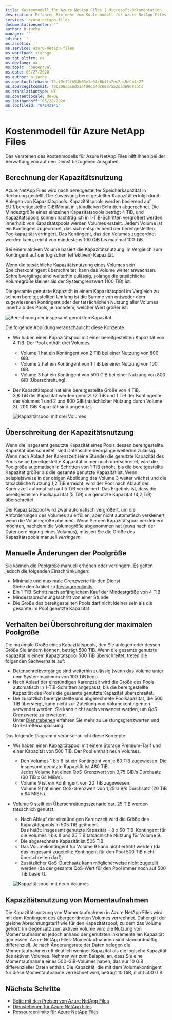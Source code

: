 ```yaml
---
title: Kostenmodell für Azure NetApp Files | Microsoft-Dokumentation
description: Erfahren Sie mehr zum Kostenmodell für Azure NetApp Files für die Verwaltung von auf den Dienst bezogenen Ausgaben.
services: azure-netapp-files
documentationcenter: ''
author: b-juche
manager: ''
editor: ''
ms.assetid: ''
ms.service: azure-netapp-files
ms.workload: storage
ms.tgt_pltfrm: na
ms.devlang: na
ms.topic: conceptual
ms.date: 05/27/2020
ms.author: b-juche
ms.openlocfilehash: 78af9c12fb54b63e1a94c8b41a7ec2ac5c9b4e27
ms.sourcegitcommit: f0b206a6c6d51af096a4dc6887553d3de908abf3
ms.translationtype: HT
ms.contentlocale: de-DE
ms.lasthandoff: 05/28/2020
ms.locfileid: "84142145"
---
```

# <a name="cost-model-for-azure-netapp-files"></a>Kostenmodell für Azure NetApp Files 

Das Verstehen des Kostenmodells für Azure NetApp Files hilft Ihnen bei der Verwaltung von auf den Dienst bezogenen Ausgaben.

## <a name="calculation-of-capacity-consumption"></a>Berechnung der Kapazitätsnutzung

Azure NetApp Files wird nach bereitgestellter Speicherkapazität in Rechnung gestellt.  Die Zuweisung bereitgestellter Kapazität erfolgt durch Anlegen von Kapazitätspools.  Kapazitätspools werden basierend auf EUR/bereitgestellte GiB/Monat in stündlichen Schritten abgerechnet. Die Mindestgröße eines einzelnen Kapazitätspools beträgt 4 TiB, und Kapazitätspools können nachträglich in 1-TiB-Schritten vergrößert werden. Innerhalb von Kapazitätspools werden Volumes erstellt.  Jedem Volume ist ein Kontingent zugeordnet, das sich entsprechend der bereitgestellten Poolkapazität verringert. Das Kontingent, das den Volumes zugeordnet werden kann, reicht von mindestens 100 GiB bis maximal 100 TiB.  

Bei einem aktiven Volume basiert die Kapazitätsnutzung im Vergleich zum Kontingent auf der logischen (effektiven) Kapazität.

Wenn die tatsächliche Kapazitätsnutzung eines Volumes sein Speicherkontingent überschreitet, kann das Volume weiter anwachsen. Schreibvorgänge sind weiterhin zulässig, solange die tatsächliche Volumegröße kleiner als der Systemgrenzwert (100 TiB) ist.  

Die gesamte genutzte Kapazität in einem Kapazitätspool im Vergleich zu seinem bereitgestellten Umfang ist die Summe von entweder dem zugewiesenen Kontingent oder der tatsächlichen Nutzung aller Volumes innerhalb des Pools, je nachdem, welcher Wert größer ist: 

   ![Berechnung der insgesamt genutzten Kapazität](../media/azure-netapp-files/azure-netapp-files-total-used-capacity.png)

Die folgende Abbildung veranschaulicht diese Konzepte.  
* Wir haben einen Kapazitätspool mit einer bereitgestellten Kapazität von 4 TiB.  Der Pool enthält drei Volumes.  
    * Volume 1 hat ein Kontingent von 2 TiB bei einer Nutzung von 800 GiB.  
    * Volume 2 hat ein Kontingent von 1 TiB bei einer Nutzung von 100 GiB.  
    * Volume 3 hat ein Kontingent von 500 GiB bei einer Nutzung von 800 GiB (Überschreitung).  
* Der Kapazitätspool hat eine bereitgestellte Größe von 4 TiB.  
    3,8 TiB der Kapazität werden genutzt (2 TiB und 1 TiB der Kontingente der Volumes 1 und 2 und 800 GiB tatsächlicher Nutzung durch Volume 3). 200 GiB Kapazität sind ungenutzt.

   ![Kapazitätspool mit drei Volumes](../media/azure-netapp-files/azure-netapp-files-capacity-pool-with-three-vols.png)

## <a name="overage-in-capacity-consumption"></a>Überschreitung der Kapazitätsnutzung  

Wenn die insgesamt genutzte Kapazität eines Pools dessen bereitgestellte Kapazität überschreitet, sind Datenschreibvorgänge weiterhin zulässig.  Wenn nach Ablauf der Karenzzeit (eine Stunde) die genutzte Kapazität des Pools seine bereitgestellte Kapazität immer noch überschreitet, wird die Poolgröße automatisch in Schritten von 1 TiB erhöht, bis die bereitgestellte Kapazität größer als die gesamte genutzte Kapazität ist.  Wenn beispielsweise in der obigen Abbildung das Volume 3 weiter wächst und die tatsächliche Nutzung 1,2 TiB erreicht, wird der Pool nach Ablauf der Karenzzeit automatisch auf 5 TiB verkleinert.  Das Ergebnis ist, dass die bereitgestellten Poolkapazität (5 TiB) die genutzte Kapazität (4,2 TiB) überschreitet.  

Der Kapazitätspool wird zwar automatisch vergrößert, um die Anforderungen des Volumes zu erfüllen, aber nicht automatisch verkleinert, wenn die Volumegröße abnimmt. Wenn Sie den Kapazitätspool verkleinern möchten, nachdem die Volumegröße abgenommen hat (etwa nach der Datenbereinigung eines Volumes), müssen Sie die Größe des Kapazitätspools manuell _verringern_.

## <a name="manual-changes-of-the-pool-size"></a>Manuelle Änderungen der Poolgröße  

Sie können die Poolgröße manuell erhöhen oder verringern. Es gelten jedoch die folgenden Einschränkungen:
* Minimale und maximale Grenzwerte für den Dienst  
    Siehe den Artikel zu [Ressourcenlimits](azure-netapp-files-resource-limits.md).
* Ein 1-TiB-Schritt nach anfänglichem Kauf der Mindestgröße von 4 TiB
* Mindestabrechnungsschritt von einer Stunde
* Die Größe des bereitgestellten Pools darf nicht kleiner sein als die gesamte im Pool genutzte Kapazität.

## <a name="behavior-of-maximum-size-pool-overage"></a>Verhalten bei Überschreitung der maximalen Poolgröße   

Die maximale Größe eines Kapazitätspools, den Sie anlegen oder dessen Größe Sie ändern können, beträgt 500 TiB.  Wenn die gesamte genutzte Kapazität in einem Kapazitätspool 500 TiB überschreitet, treten die folgenden Sachverhalte auf:
* Datenschreibvorgänge sind weiterhin zulässig (wenn das Volume unter dem Systemmaximum von 100 TiB liegt).
* Nach Ablauf der einstündigen Karenzzeit wird die Größe des Pools automatisch in 1-TiB-Schritten angepasst, bis die bereitgestellte Kapazität des Pools die gesamte genutzte Kapazität überschreitet.
* Die zusätzlich bereitgestellte und abgerechnete Poolkapazität, die 500 TiB übersteigt, kann nicht zur Zuteilung von Volumekontingenten verwendet werden. Sie kann nicht auch verwendet werden, um QoS-Grenzwerte zu erweitern.  
    Unter [Dienstebenen](azure-netapp-files-service-levels.md) erfahren Sie mehr zu Leistungsgrenzwerten und QoS-Größenanpassung.

Das folgende Diagramm veranschaulicht diese Konzepte:
* Wir haben einen Kapazitätspool mit einem Storage Premium-Tarif und einer Kapazität von 500 TiB. Der Pool enthält neun Volumes.
    * Den Volumes 1 bis 8 ist ein Kontingent von je 60 TiB zugewiesen.  Die insgesamt genutzte Kapazität ist 480 TiB.  
        Jedes Volume hat einen QoS-Grenzwert von 3,75 GiB/s Durchsatz (60 TiB x 64 MiB/s).  
    * Volume 9 ist ein Kontingent von 20 TiB zugewiesen.  
        Volume 9 hat einen QoS-Grenzwert von 1,25 GiB/s Durchsatz (20 TiB x 64 MiB/s).
* Volume 9 stellt ein Überschreitungsszenario dar. 25 TiB werden tatsächlich genutzt.  
    * Nach Ablauf der einstündigen Karenzzeit wird die Größe des Kapazitätspools in 505 TiB geändert.  
        Das heißt: insgesamt genutzte Kapazität = 8 x 60-TiB-Kontingent für die Volumes 1 bis 8 und 25 TiB tatsächliche Nutzung für Volume 9.
    * Die abgerechnete Kapazität ist 505 TiB.
    * Das Volumekontingent für Volume 9 kann nicht erhöht werden (da das insgesamt zugeteilte Kontingent für den Pool 500 TiB nicht überschreiten darf).
    * Zusätzlicher QoS-Durchsatz kann möglicherweise nicht zugeteilt werden (da der gesamte QoS-Wert für den Pool immer noch auf 500 TiB basiert).

   ![Kapazitätspool mit neun Volumes](../media/azure-netapp-files/azure-netapp-files-capacity-pool-with-nine-vols.png)

## <a name="capacity-consumption-of-snapshots"></a>Kapazitätsnutzung von Momentaufnahmen 

Die Kapazitätsnutzung von Momentaufnahmen in Azure NetApp Files wird mit dem Kontingent des übergeordneten Volumes verrechnet.  Daher gilt der gleiche Abrechnungstarif wie für den Kapazitätspool, zu dem das Volume gehört.  Im Gegensatz zum aktiven Volume wird die Nutzung von Momentaufnahmen jedoch anhand der genutzten inkrementellen Kapazität gemessen.  Azure NetApp Files-Momentaufnahmen sind standardmäßig differenziell. Je nach Änderungsrate der Daten belegen die Momentaufnahmen oft deutlich weniger Kapazität als die logische Kapazität des aktiven Volumes. Nehmen wir zum Beispiel an, dass Sie eine Momentaufnahme eines 500-GiB-Volumes haben, das nur 10 GiB differenzieller Daten enthält. Die Kapazität, die mit dem Volumekontingent für diese Momentaufnahme verrechnet wird, beträgt 10 GiB, nicht 500 GiB. 

## <a name="next-steps"></a>Nächste Schritte

* [Seite mit den Preisen von Azure NetApp Files](https://azure.microsoft.com/pricing/details/storage/netapp/)
* [Dienstebenen für Azure NetApp Files](azure-netapp-files-service-levels.md)
* [Ressourcenlimits für Azure NetApp Files](azure-netapp-files-resource-limits.md)
